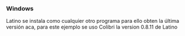### Windows

Latino se instala como cualquier otro programa para ello obten la última versión aca, para este ejemplo se uso Colibri la version 0.8.11 de Latino 



